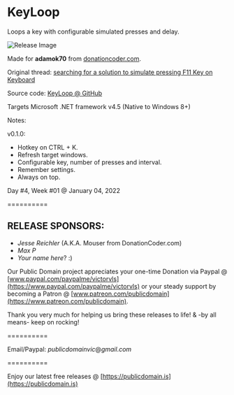 # KeyLoop

Loops a key with configurable simulated presses and delay.

![Release Image](https://user-images.githubusercontent.com/54631779/148102705-04bdcc9c-07ef-4e21-a1ab-3839fbe0b25b.png)

Made for **adamok70** from [donationcoder.com](https://www.donationcoder.com).

Original thread: [searching for a solution to simulate pressing F11 Key on Keyboard](https://www.donationcoder.com/forum/index.php?topic=51963.0)

Source code: [KeyLoop @ GitHub](https://github.com/publicdomain/keyloop)

Targets Microsoft .NET framework v4.5 (Native to Windows 8+)

Notes:

v0.1.0:

* Hotkey on CTRL + K.
* Refresh target windows.
* Configurable key, number of presses and interval.
* Remember settings.
* Always on top.

Day #4, Week #01 @ January 04, 2022

==========

## RELEASE SPONSORS:

* *Jesse Reichler* (A.K.A. Mouser from DonationCoder.com)
* *Max P*
* *Your name here*? :)

Our Public Domain project appreciates your one-time Donation via Paypal @ [www.paypal.com/paypalme/victorvls](https://www.paypal.com/paypalme/victorvls) or your steady support by becoming a Patron @ [www.patreon.com/publicdomain](https://www.patreon.com/publicdomain).

Thank you very much for helping us bring these releases to life! & -by all means- keep on rocking!

==========

Email/Paypal: *publicdomainvic*@*gmail*.*com*

==========

Enjoy our latest free releases @ [https://publicdomain.is](https://publicdomain.is)

